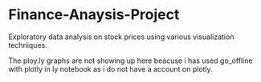# Finance-Anaysis-Project
Exploratory data analysis on stock prices using various visualization techniques.


The ploy.ly graphs are not showing up here beacuse i has used go_offline with plotly in ly notebook as i do not have a account on plotly.
